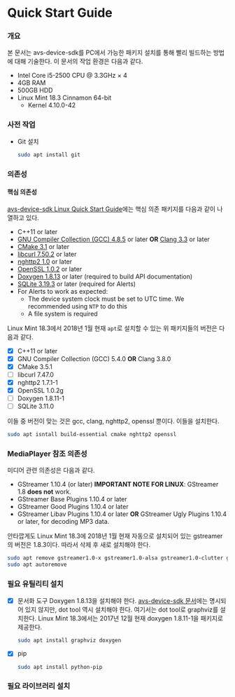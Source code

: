 # Quick Start Guide

### 개요

 본 문서는 avs-device-sdk를 PC에서 가능한 패키지 설치를 통해 빨리 빌드하는 방법에 대해 기술한다. 이 문서의 작업 환경은 다음과 같다.
 * Intel Core i5-2500 CPU @ 3.3GHz × 4
 * 4GB RAM
 * 500GB HDD
 * Linux Mint 18.3 Cinnamon 64-bit
    * Kernel 4.10.0-42

### 사전 작업
- Git 설치
    ```sh
    sudo apt install git
    ```

### 의존성
#### 핵심 의존성
[avs-device-sdk Linux Quick Start Guide](https://github.com/alexa/avs-device-sdk/wiki/Linux-Quick-Start-Guide)에는 핵심 의존 패키지를 다음과 같이 나열하고 있다.
- C++11 or later
- [GNU Compiler Collection (GCC) 4.8.5](https://gcc.gnu.org/) or later **OR** [Clang 3.3](http://clang.llvm.org/get_started.html) or later
- [CMake 3.1](https://cmake.org/download/) or later
- [libcurl 7.50.2](https://curl.haxx.se/download.html) or later
- [nghttp2 1.0](https://github.com/nghttp2/nghttp2) or later
- [OpenSSL 1.0.2](https://www.openssl.org/source/) or later
- [Doxygen 1.8.13](http://www.stack.nl/%7Edimitri/doxygen/download.html) or later (required to build API documentation)
- [SQLite 3.19.3](https://www.sqlite.org/download.html) or later (required for Alerts)
- For Alerts to work as expected:
    - The device system clock must be set to UTC time. We recommended using `NTP` to do this
    - A file system is required

Linux Mint 18.3에서 2018년 1월 현재 `apt`로 설치할 수 있는 위 패키지들의 버전은 다음과 같다.
- [X] C++11 or later
- [X] GNU Compiler Collection (GCC) 5.4.0 **OR** Clang 3.8.0
- [X] CMake 3.5.1
- [ ] libcurl 7.47.0
- [X] nghttp2 1.7.1-1
- [X] OpenSSL 1.0.2g
- [ ] Doxygen 1.8.11-1
- [ ] SQLite 3.11.0

이들 중 버전이 맞는 것은 gcc, clang, nghttp2, openssl 뿐이다. 이들을 설치한다.
```sh
sudo apt isntall build-essential cmake nghttp2 openssl
```

### MediaPlayer 참조 의존성
미디어 관련 의존성은 다음과 같다.
- GStreamer 1.10.4 (or later)
    **IMPORTANT NOTE FOR LINUX**: GStreamer 1.8 **does not** work.
- GStreamer Base Plugins 1.10.4 or later
- GStreamer Good Plugins 1.10.4 or later
- GStreamer Libav Plugins 1.10.4 or later **OR** GStreamer Ugly Plugins 1.10.4 or later, for decoding MP3 data.

안타깝게도 Linux Mint 18.3에 2018년 1월 현재 자동으로 설치되어 있는 gstreamer의 버전은 1.8.3이다. 따라서 삭제 후 새로 설치해야 한다.
```sh
sudo apt remove gstreamer1.0-x gstreamer1.0-alsa gstreamer1.0-clutter gstreamer1.0-nice gstreamer1.0-plugins-base gstreamer1.0-plugins-base-apps gstreamer1.0-plugins-good gstreamer1.0-pulseaudio gstreamer1.0-tools libgstreamer1.0-0 libgstreamer1.0-0-dbg
sudo apt autoremove
```
### 필요 유틸리티 설치
- [X] 문서화 도구
Doxygen 1.8.13을 설치해야 한다. [avs-device-sdk 문서](https://github.com/alexa/avs-device-sdk/wiki/Linux-Quick-Start-Guide)에는 명시되어 있지 않지만, dot tool 역시 설치해야 한다. 여기서는 dot tool로 graphviz를 설치한다. Linux Mint 18.3에서는 2017년 12월 현재 doxygen 1.8.11-1을 패키지로 제공한다.
    ```sh
    sudo apt install graphviz doxygen
    ```

- [X] pip
    ```sh
    sudo apt install python-pip
    ```

### 필요 라이브러리 설치



